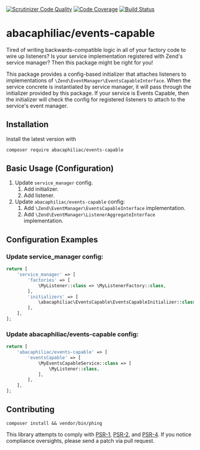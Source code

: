 [![Scrutinizer Code Quality](https://scrutinizer-ci.com/g/abacaphiliac/events-capable/badges/quality-score.png?b=develop)](https://scrutinizer-ci.com/g/abacaphiliac/events-capable/?branch=develop)
[![Code Coverage](https://scrutinizer-ci.com/g/abacaphiliac/events-capable/badges/coverage.png?b=develop)](https://scrutinizer-ci.com/g/abacaphiliac/events-capable/?branch=develop)
[![Build Status](https://travis-ci.org/abacaphiliac/events-capable.svg?branch=develop)](https://travis-ci.org/abacaphiliac/events-capable)

# abacaphiliac/events-capable
Tired of writing backwards-compatible logic in all of your factory code to wire up listeners? Is your service
implementation registered with Zend's service manager? Then this package might be right for you!

This package provides a config-based initializer that attaches listeners to implementations of 
`\Zend\EventManager\EventsCapableInterface`.
When the service concrete is instantiated by service manager, it will pass through the initializer provided by this
package. If your service is Events Capable, then the initializer will check the config for registered listeners
to attach to the service's event manager.

## Installation

Install the latest version with

```bash
composer require abacaphiliac/events-capable
```

## Basic Usage (Configuration)

1. Update `service_manager` config.
    1. Add initializer.
    1. Add listener.
1. Update `abacaphiliac/events-capable` config:
    1. Add `\Zend\EventManager\EventsCapableInterface` implementation.
    1. Add `\Zend\EventManager\ListenerAggregateInterface` implementation.

## Configuration Examples

### Update service_manager config:
```php
return [
    'service_manager' => [
        'factories' => [
            \MyListener::class => \MyListenerFactory::class,
        ],
        'initializers' => [
            \abacaphiliac\EventsCapable\EventsCapableInitializer::class,
        ],
    ],
];
```

### Update abacaphiliac/events-capable config:
```php
return [
    'abacaphiliac/events-capable' => [
        'eventsCapable' => [
            \MyEventsCapableService::class => [
                \MyListener::class,
            ],
        ],
    ],
];
```

## Contributing
```
composer install && vendor/bin/phing
```

This library attempts to comply with [PSR-1][], [PSR-2][], and [PSR-4][]. If
you notice compliance oversights, please send a patch via pull request.

[PSR-1]: https://github.com/php-fig/fig-standards/blob/master/accepted/PSR-1-basic-coding-standard.md
[PSR-2]: https://github.com/php-fig/fig-standards/blob/master/accepted/PSR-2-coding-style-guide.md
[PSR-4]: https://github.com/php-fig/fig-standards/blob/master/accepted/PSR-4-autoloader.md
